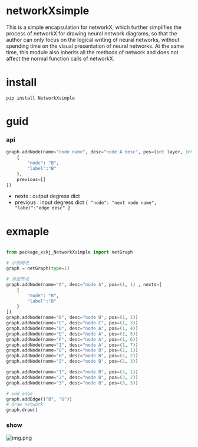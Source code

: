 # networkXsimple

This is a simple encapsulation for networkX, which further simplifies the process of networkX for drawing neural network diagrams, so that the author can only focus on the logical writing of neural networks, without spending time on the visual presentation of neural networks. At the same time, this module also inherits all the methods of network and does not affect the normal function calls of networkX.

# install
`
pip install NetworkXsimple
`
# guid

### api
```python
graph.addNode(name="node name", desc="node A desc", pos=(int layer, int node No. in this layer) , nexts=[
    {
        "node": "B",
        "label":"B"
    },
    previous=[]
])
```
* nexts : output degress   dict
* previous : input degress  dict
``
 {
        "node": "next node name",
        "label":"edge desc"
    }
``

# exmaple

```python

from package_xskj_NetworkXsimple import netGraph

# 示例用法
graph = netGraph(type=1)

# 添加节点
graph.addNode(name="A", desc="node A", pos=(1, 1) , nexts=[
    {
        "node": "B",
        "label":"B"
    }
])
graph.addNode(name="B", desc="node B", pos=(1, 2))
graph.addNode(name="C", desc="node C", pos=(1, 3))
graph.addNode(name="D", desc="node A", pos=(1, 4))
graph.addNode(name="E", desc="node A", pos=(1, 5))
graph.addNode(name="F", desc="node A", pos=(1, 6))
graph.addNode(name="I", desc="node A", pos=(1, 7))
graph.addNode(name="G", desc="node B", pos=(2, 1))
graph.addNode(name="H", desc="node B", pos=(2, 2))
graph.addNode(name="Z", desc="node B", pos=(2, 3))

graph.addNode(name="1", desc="node B", pos=(3, 1))
graph.addNode(name="2", desc="node B", pos=(3, 2))
graph.addNode(name="3", desc="node B", pos=(3, 3))

# add edge
graph.addEdge(("B", "G"))
# draw network
graph.draw()
```
### show
![img.png](img.png)